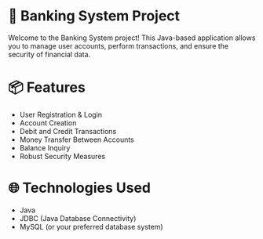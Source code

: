 # 🏦 Banking System Project

Welcome to the Banking System project! This Java-based application allows you to manage user accounts, perform transactions, and ensure the security of financial data.

# 📦 Features
- User Registration & Login
- Account Creation
- Debit and Credit Transactions
- Money Transfer Between Accounts
- Balance Inquiry
- Robust Security Measures

# 🌐 Technologies Used
- Java
- JDBC (Java Database Connectivity)
- MySQL (or your preferred database system)





